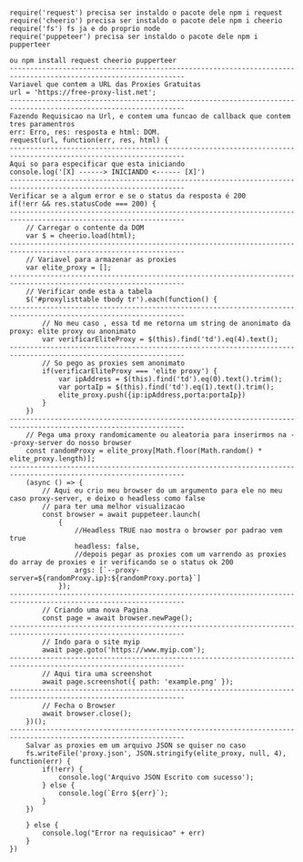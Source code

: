 #
    require('request') precisa ser instaldo o pacote dele npm i request
    require('cheerio') precisa ser instaldo o pacote dele npm i cheerio  
    require('fs') fs ja e do proprio node
    require('puppeteer') precisa ser instaldo o pacote dele npm i pupperteer

    ou npm install request cheerio pupperteer 
    -----------------------------------------------------------------------------------------------------------------
    Variavel que contem a URL das Proxies Gratuitas
    url = 'https://free-proxy-list.net';
    -----------------------------------------------------------------------------------------------------------------
    Fazendo Requisicao na Url, e contem uma funcao de callback que contem tres paramentros
    err: Erro, res: resposta e html: DOM.
    request(url, function(err, res, html) {
    -----------------------------------------------------------------------------------------------------------------    
    Aqui so para especificar que esta iniciando    
    console.log('[X] ------> INICIANDO <------ [X]')
    -----------------------------------------------------------------------------------------------------------------
    Verificar se a algum error e se o status da resposta é 200
    if(!err && res.statusCode === 200) {
    -----------------------------------------------------------------------------------------------------------------
        // Carregar o contente da DOM
        var $ = cheerio.load(html);
    -----------------------------------------------------------------------------------------------------------------
        // Variavel para armazenar as proxies
        var elite_proxy = [];
    -----------------------------------------------------------------------------------------------------------------
        // Verificar onde esta a tabela
        $('#proxylisttable tbody tr').each(function() {
    -----------------------------------------------------------------------------------------------------------------
            // No meu caso , essa td me retorna um string de anonimato da proxy: elite proxy ou anonimato
            var verificarEliteProxy = $(this).find('td').eq(4).text();
    -----------------------------------------------------------------------------------------------------------------       
            // So pego as proxies sem anonimato
            if(verificarEliteProxy === 'elite proxy') {
                var ipAddress = $(this).find('td').eq(0).text().trim();
                var portaIp = $(this).find('td').eq(1).text().trim();
                elite_proxy.push({ip:ipAddress,porta:portaIp})
            }
        })
    -----------------------------------------------------------------------------------------------------------------
        // Pega uma proxy randomicamente ou aleatoria para inserirmos na --proxy-server do nosso browser
        const randomProxy = elite_proxy[Math.floor(Math.random() * elite_proxy.length)];
    -----------------------------------------------------------------------------------------------------------------    
        (async () => {
            // Aqui eu crio meu browser do um argumento para ele no meu caso proxy-server, e deixo o headless como false
            // para ter uma melhor visualizacao 
            const browser = await puppeteer.launch(
                {
                    //Headless TRUE nao mostra o browser por padrao vem true
                    headless: false, 
                    //depois pegar as proxies com um varrendo as proxies do array de proxies e ir verificando se o status ok 200
                    args: [`--proxy-server=${randomProxy.ip}:${randomProxy.porta}`]
                });
    -----------------------------------------------------------------------------------------------------------------
            // Criando uma nova Pagina
            const page = await browser.newPage();
    -----------------------------------------------------------------------------------------------------------------
            // Indo para o site myip
            await page.goto('https://www.myip.com');
    -----------------------------------------------------------------------------------------------------------------
            // Aqui tira uma screenshot
            await page.screenshot({ path: 'example.png' });
    -----------------------------------------------------------------------------------------------------------------
            // Fecha o Browser
            await browser.close();
        })();
    -----------------------------------------------------------------------------------------------------------------
        Salvar as proxies em um arquivo JSON se quiser no caso
        fs.writeFile('proxy.json', JSON.stringify(elite_proxy, null, 4), function(err) {
            if(!err) {
                console.log('Arquivo JSON Escrito com sucesso');
            } else {
                console.log(`Erro ${err}`);
            }
        })

        } else {
            console.log("Error na requisicao" + err)
        }
    })
#